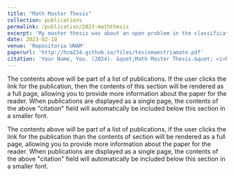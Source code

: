 ```yaml
---
title: "Math Master Thesis"
collection: publications
permalink: /publication/2023-maththesis
excerpt: 'My master thesis was about an open problem in the classification of surfaces of general type. In particular, I studied the classification of surfaces of general type with $$K^2 \leq 6$$ and $$p_g=4$$. Using Miles Reid graded ring methods, it provided some insights about the connectedness of the moduli space of such surfaces.'
date: 2023-02-10
venue: 'Repositorio UNAM'
paperurl: 'http://hcm234.github.io/files/tesismaestriamate.pdf'
citation: 'Your Name, You. (2024). &quot;Math Master Thesis.&quot; <i>Repositorio UNAM</i>.'
---
```


The contents above will be part of a list of publications. If the user clicks the link for the publication, then the contents of this section will be rendered as a full page, allowing you to provide more information about the paper for the reader. When publications are displayed as a single page, the contents of the above "citation" field will automatically be included below this section in a smaller font.


The contents above will be part of a list of publications, if the user clicks the link for the publication than the contents of section will be rendered as a full page, allowing you to provide more information about the paper for the reader. When publications are displayed as a single page, the contents of the above "citation" field will automatically be included below this section in a smaller font.
